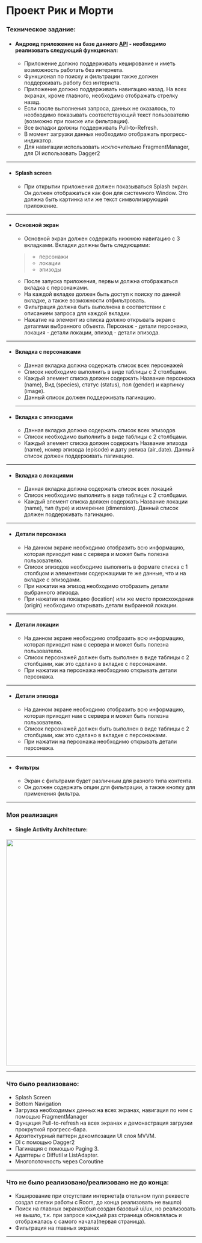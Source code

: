 # Проект Рик и Морти


### Техническое задание: 
 * #### Андроид приложение на базе данного [API](https://rickandmortyapi.com/) - необходимо реализовать следующий функционал:
 
    * Приложение должно поддерживать кеширование и иметь возможность работать без интернета.
    * Функционал по поиску и фильтрации также должен поддерживать работу без интернета.
    * Приложение должно поддерживать навигацию назад. На всех экранах, кроме главного, необходимо отображать стрелку назад.
    * Если после выполнения запроса, данных не оказалось, то необходимо показывать соответствующий текст пользователю (возможно при поиске или фильтрации).
    * Все вкладки должны поддерживать Pull-to-Refresh.
    * В момент загрузки данных необходимо отображать прогресс-индикатор.
    * Для навигации использовать исключительно FragmentManager, для DI использовать Dagger2
---

* ####   Splash screen
   * При открытии приложения должен показываться Splash экран. Он
должен отображаться как фон для системного Window. Это должна
быть картинка или же текст символизирующий приложение.
---
* ####   Основной экран
    * Основной экран должен содержать нижнюю навигацию с 3
вкладками. Вкладки должны быть следующими:
    > - персонажи
    > - локации
    > - эпизоды
    * После запуска приложения, первым должна отображаться вкладка с
персонажами.
    * На каждой вкладке должен быть доступ к поиску по данной вкладке,
а также возможности отфильтровать.
    * Фильтрация должна быть выполнена в соответствии с описанием
запроса для каждой вкладки.
    * Нажатие на элемент из списка должно открывать экран с деталями
выбранного объекта. Персонаж - детали персонажа, локация -
детали локации, эпизод - детали эпизода.
---

* ####   Вкладка с персонажами
    * Данная вкладка должна содержать список всех персонажей
    * Список необходимо выполнить в виде таблицы с 2 столбцами.
    * Каждый элемент списка должен содержать Название персонажа
(name), Вид (species), статус (status), пол (gender) и картинку
(image). 
    * Данный список должен поддерживать пагинацию.
    ---
    
 * ####    Вкладка с эпизодами
     * Данная вкладка должна содержать список всех эпизодов
     * Список необходимо выполнить в виде таблицы с 2 столбцами.
     * Каждый элемент списка должен содержать Название эпизода
(name), номер эпизода (episode) и дату релиза (air_date). Данный
список должен поддерживать пагинацию.
---
 * ####    Вкладка с локациями
     * Данная вкладка должна содержать список всех локаций
     * Список необходимо выполнить в виде таблицы с 2 столбцами.
     * Каждый элемент списка должен содержать Название локации
(name), тип (type) и измерение (dimension). Данный список
должен поддерживать пагинацию.
---
 
 * ####    Детали персонажа
     * На данном экране необходимо отобразить всю информацию,
которая приходит нам с сервера и может быть полезна
пользователю.
    * Список эпизодов необходимо выполнить в формате списка с 1
столбцом и элементами содержащими те же данные, что и на
вкладке с эпизодами.
    * При нажатии на эпизод необходимо отобразить детали выбранного
эпизода.
    * При нажатии на локацию (location) или же место происхождения
(origin) необходимо открывать детали выбранной локации.
---
 * ####    Детали локации
     * На данном экране необходимо отобразить всю информацию,
которая приходит нам с сервера и может быть полезна
пользователю.
    * Список персонажей должен быть выполнен в виде таблицы с 2
столбцами, как это сделано в вкладке с персонажами.
    * При нажатии на персонажа необходимо открывать детали
персонажа.
---
 * ####    Детали эпизода
     * На данном экране необходимо отобразить всю информацию,
которая приходит нам с сервера и может быть полезна
пользователю.
   * Список персонажей должен быть выполнен в виде таблицы с 2
столбцами, как это сделано в вкладке с персонажами.
   * При нажатии на персонажа необходимо открывать детали
персонажа.
---
* ####    Фильтры
     * Экран с фильтрами будет различным для разного типа контента.
     * Он должен содержать опции для фильтрации, а также кнопку для
применения фильтра.

---


### Моя реализация
* #### Single Activity Architecture:
    
<img src=https://user-images.githubusercontent.com/117711604/208254371-788c2163-91ee-406f-b559-05b1deab2508.svg width=600>

---

### Что было реализовано:
* Splash Screen
* Bottom Navigation 
* Загрузка необходимых данных на всех экранах, навигация по ним с помощью FragmentManager
* Фунцкция Pull-to-refresh на всех экранах и демонастрация загрузки прокруткой прогресс-бара.
* Архитектурный паттерн декомпозации UI слоя MVVM.
* DI с помощью Dagger2
* Пагинация с помощью Paging 3.
* Адаптеры с Diffutil и ListAdapter.
* Многопоточность через Coroutine

---



### Что не было реализовано/реализовано не до конца:
* Кэширование при отсутствии интернета(в отельном пулл реквесте создал слепки работы с Room, до конца реализовать не вышло)
* Поиск на главных экранах(был создан базовый ui/ux, но реализовать не вышло, т.к. при запросе каждый раз страница обновлялась и отображалась с самого начала(первая страница).
* Фильтрация на главных экранах
---
